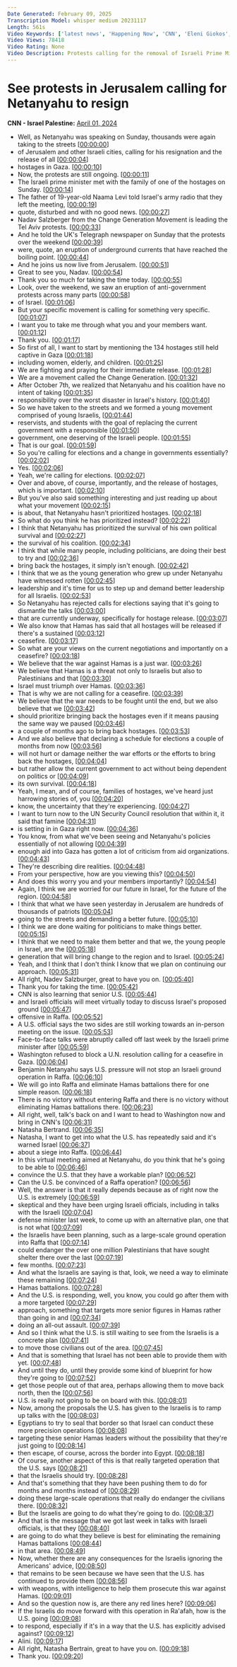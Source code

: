 ```yaml
---
Date Generated: February 09, 2025
Transcription Model: whisper medium 20231117
Length: 561s
Video Keywords: ['latest news', 'Happening Now', 'CNN', 'Eleni Giokos', 'Connect The World', 'Nadav Salzberger', 'Natasha Bertrand', 'Israel Hamas War', 'Israel', 'Gaza', 'Benjamin Netanyahu', 'Jerusalem', 'Israel Protest', 'Middle East', 'Rafah', 'IDF', 'Israel Defense Forces']
Video Views: 78418
Video Rating: None
Video Description: Protests calling for the removal of Israeli Prime Minister Benjamin Netanyahu have entered their second day after thousands took to the streets of Jerusalem over the weekend.  #CNN #News
---
```


# See protests in Jerusalem calling for Netanyahu to resign
**CNN - Israel Palestine:** [April 01, 2024](https://www.youtube.com/watch?v=YRKIfnQnWto)
*  Well, as Netanyahu was speaking on Sunday, thousands were again taking to the streets [[00:00:00](https://www.youtube.com/watch?v=YRKIfnQnWto&t=0.0s)]
*  of Jerusalem and other Israeli cities, calling for his resignation and the release of all [[00:00:04](https://www.youtube.com/watch?v=YRKIfnQnWto&t=4.8s)]
*  hostages in Gaza. [[00:00:10](https://www.youtube.com/watch?v=YRKIfnQnWto&t=10.120000000000001s)]
*  Now, the protests are still ongoing. [[00:00:11](https://www.youtube.com/watch?v=YRKIfnQnWto&t=11.72s)]
*  The Israeli prime minister met with the family of one of the hostages on Sunday. [[00:00:14](https://www.youtube.com/watch?v=YRKIfnQnWto&t=14.72s)]
*  The father of 19-year-old Naama Levi told Israel's army radio that they left the meeting, [[00:00:19](https://www.youtube.com/watch?v=YRKIfnQnWto&t=19.580000000000002s)]
*  quote, disturbed and with no good news. [[00:00:27](https://www.youtube.com/watch?v=YRKIfnQnWto&t=27.64s)]
*  Nadav Salzberger from the Change Generation Movement is leading the Tel Aviv protests. [[00:00:33](https://www.youtube.com/watch?v=YRKIfnQnWto&t=33.08s)]
*  And he told the UK's Telegraph newspaper on Sunday that the protests over the weekend [[00:00:39](https://www.youtube.com/watch?v=YRKIfnQnWto&t=39.24s)]
*  were, quote, an eruption of underground currents that have reached the boiling point. [[00:00:44](https://www.youtube.com/watch?v=YRKIfnQnWto&t=44.3s)]
*  And he joins us now live from Jerusalem. [[00:00:51](https://www.youtube.com/watch?v=YRKIfnQnWto&t=51.08s)]
*  Great to see you, Nadav. [[00:00:54](https://www.youtube.com/watch?v=YRKIfnQnWto&t=54.519999999999996s)]
*  Thank you so much for taking the time today. [[00:00:55](https://www.youtube.com/watch?v=YRKIfnQnWto&t=55.6s)]
*  Look, over the weekend, we saw an eruption of anti-government protests across many parts [[00:00:58](https://www.youtube.com/watch?v=YRKIfnQnWto&t=58.24s)]
*  of Israel. [[00:01:06](https://www.youtube.com/watch?v=YRKIfnQnWto&t=66.64s)]
*  But your specific movement is calling for something very specific. [[00:01:07](https://www.youtube.com/watch?v=YRKIfnQnWto&t=67.64s)]
*  I want you to take me through what you and your members want. [[00:01:12](https://www.youtube.com/watch?v=YRKIfnQnWto&t=72.76s)]
*  Thank you. [[00:01:17](https://www.youtube.com/watch?v=YRKIfnQnWto&t=77.96000000000001s)]
*  So first of all, I want to start by mentioning the 134 hostages still held captive in Gaza [[00:01:18](https://www.youtube.com/watch?v=YRKIfnQnWto&t=78.96000000000001s)]
*  including women, elderly, and children. [[00:01:25](https://www.youtube.com/watch?v=YRKIfnQnWto&t=85.44000000000001s)]
*  We are fighting and praying for their immediate release. [[00:01:28](https://www.youtube.com/watch?v=YRKIfnQnWto&t=88.60000000000001s)]
*  We are a movement called the Change Generation. [[00:01:32](https://www.youtube.com/watch?v=YRKIfnQnWto&t=92.64s)]
*  After October 7th, we realized that Netanyahu and his coalition have no intent of taking [[00:01:35](https://www.youtube.com/watch?v=YRKIfnQnWto&t=95.92s)]
*  responsibility over the worst disaster in Israel's history. [[00:01:40](https://www.youtube.com/watch?v=YRKIfnQnWto&t=100.72s)]
*  So we have taken to the streets and we formed a young movement comprised of young Israelis, [[00:01:44](https://www.youtube.com/watch?v=YRKIfnQnWto&t=104.64000000000001s)]
*  reservists, and students with the goal of replacing the current government with a responsible [[00:01:50](https://www.youtube.com/watch?v=YRKIfnQnWto&t=110.84s)]
*  government, one deserving of the Israeli people. [[00:01:55](https://www.youtube.com/watch?v=YRKIfnQnWto&t=115.76s)]
*  That is our goal. [[00:01:59](https://www.youtube.com/watch?v=YRKIfnQnWto&t=119.2s)]
*  So you're calling for elections and a change in governments essentially? [[00:02:02](https://www.youtube.com/watch?v=YRKIfnQnWto&t=122.08s)]
*  Yes. [[00:02:06](https://www.youtube.com/watch?v=YRKIfnQnWto&t=126.4s)]
*  Yeah, we're calling for elections. [[00:02:07](https://www.youtube.com/watch?v=YRKIfnQnWto&t=127.4s)]
*  Over and above, of course, importantly, and the release of hostages, which is important. [[00:02:10](https://www.youtube.com/watch?v=YRKIfnQnWto&t=130.4s)]
*  But you've also said something interesting and just reading up about what your movement [[00:02:15](https://www.youtube.com/watch?v=YRKIfnQnWto&t=135.08s)]
*  is about, that Netanyahu hasn't prioritized hostages. [[00:02:18](https://www.youtube.com/watch?v=YRKIfnQnWto&t=138.12s)]
*  So what do you think he has prioritized instead? [[00:02:22](https://www.youtube.com/watch?v=YRKIfnQnWto&t=142.23999999999998s)]
*  I think that Netanyahu has prioritized the survival of his own political survival and [[00:02:27](https://www.youtube.com/watch?v=YRKIfnQnWto&t=147.68s)]
*  the survival of his coalition. [[00:02:34](https://www.youtube.com/watch?v=YRKIfnQnWto&t=154.2s)]
*  I think that while many people, including politicians, are doing their best to try and [[00:02:36](https://www.youtube.com/watch?v=YRKIfnQnWto&t=156.72s)]
*  bring back the hostages, it simply isn't enough. [[00:02:42](https://www.youtube.com/watch?v=YRKIfnQnWto&t=162.2s)]
*  I think that we as the young generation who grew up under Netanyahu have witnessed rotten [[00:02:45](https://www.youtube.com/watch?v=YRKIfnQnWto&t=165.76000000000002s)]
*  leadership and it's time for us to step up and demand better leadership for all Israelis. [[00:02:53](https://www.youtube.com/watch?v=YRKIfnQnWto&t=173.04000000000002s)]
*  So Netanyahu has rejected calls for elections saying that it's going to dismantle the talks [[00:03:00](https://www.youtube.com/watch?v=YRKIfnQnWto&t=180.96s)]
*  that are currently underway, specifically for hostage release. [[00:03:07](https://www.youtube.com/watch?v=YRKIfnQnWto&t=187.96s)]
*  We also know that Hamas has said that all hostages will be released if there's a sustained [[00:03:12](https://www.youtube.com/watch?v=YRKIfnQnWto&t=192.04s)]
*  ceasefire. [[00:03:17](https://www.youtube.com/watch?v=YRKIfnQnWto&t=197.07999999999998s)]
*  So what are your views on the current negotiations and importantly on a ceasefire? [[00:03:18](https://www.youtube.com/watch?v=YRKIfnQnWto&t=198.68s)]
*  We believe that the war against Hamas is a just war. [[00:03:26](https://www.youtube.com/watch?v=YRKIfnQnWto&t=206.72s)]
*  We believe that Hamas is a threat not only to Israelis but also to Palestinians and that [[00:03:30](https://www.youtube.com/watch?v=YRKIfnQnWto&t=210.84s)]
*  Israel must triumph over Hamas. [[00:03:36](https://www.youtube.com/watch?v=YRKIfnQnWto&t=216.0s)]
*  That is why we are not calling for a ceasefire. [[00:03:39](https://www.youtube.com/watch?v=YRKIfnQnWto&t=219.02s)]
*  We believe that the war needs to be fought until the end, but we also believe that we [[00:03:42](https://www.youtube.com/watch?v=YRKIfnQnWto&t=222.14000000000001s)]
*  should prioritize bringing back the hostages even if it means pausing the same way we paused [[00:03:46](https://www.youtube.com/watch?v=YRKIfnQnWto&t=226.5s)]
*  a couple of months ago to bring back hostages. [[00:03:53](https://www.youtube.com/watch?v=YRKIfnQnWto&t=233.18s)]
*  And we also believe that declaring a schedule for elections a couple of months from now [[00:03:56](https://www.youtube.com/watch?v=YRKIfnQnWto&t=236.82000000000002s)]
*  will not hurt or damage neither the war efforts or the efforts to bring back the hostages, [[00:04:04](https://www.youtube.com/watch?v=YRKIfnQnWto&t=244.04s)]
*  but rather allow the current government to act without being dependent on politics or [[00:04:09](https://www.youtube.com/watch?v=YRKIfnQnWto&t=249.6s)]
*  its own survival. [[00:04:18](https://www.youtube.com/watch?v=YRKIfnQnWto&t=258.04s)]
*  Yeah, I mean, and of course, families of hostages, we've heard just harrowing stories of, you [[00:04:20](https://www.youtube.com/watch?v=YRKIfnQnWto&t=260.04s)]
*  know, the uncertainty that they're experiencing. [[00:04:27](https://www.youtube.com/watch?v=YRKIfnQnWto&t=267.56s)]
*  I want to turn now to the UN Security Council resolution that within it, it said that famine [[00:04:31](https://www.youtube.com/watch?v=YRKIfnQnWto&t=271.0s)]
*  is setting in in Gaza right now. [[00:04:36](https://www.youtube.com/watch?v=YRKIfnQnWto&t=276.11999999999995s)]
*  You know, from what we've been seeing and Netanyahu's policies essentially of not allowing [[00:04:39](https://www.youtube.com/watch?v=YRKIfnQnWto&t=279.03999999999996s)]
*  enough aid into Gaza has gotten a lot of criticism from aid organizations. [[00:04:43](https://www.youtube.com/watch?v=YRKIfnQnWto&t=283.76s)]
*  They're describing dire realities. [[00:04:48](https://www.youtube.com/watch?v=YRKIfnQnWto&t=288.08s)]
*  From your perspective, how are you viewing this? [[00:04:50](https://www.youtube.com/watch?v=YRKIfnQnWto&t=290.4s)]
*  And does this worry you and your members importantly? [[00:04:54](https://www.youtube.com/watch?v=YRKIfnQnWto&t=294.47999999999996s)]
*  Again, I think we are worried for our future in Israel, for the future of the region. [[00:04:58](https://www.youtube.com/watch?v=YRKIfnQnWto&t=298.28s)]
*  I think that what we have seen yesterday in Jerusalem are hundreds of thousands of patriots [[00:05:04](https://www.youtube.com/watch?v=YRKIfnQnWto&t=304.76s)]
*  going to the streets and demanding a better future. [[00:05:10](https://www.youtube.com/watch?v=YRKIfnQnWto&t=310.96s)]
*  I think we are done waiting for politicians to make things better. [[00:05:15](https://www.youtube.com/watch?v=YRKIfnQnWto&t=315.11999999999995s)]
*  I think that we need to make them better and that we, the young people in Israel, are the [[00:05:18](https://www.youtube.com/watch?v=YRKIfnQnWto&t=318.96s)]
*  generation that will bring change to the region and to Israel. [[00:05:24](https://www.youtube.com/watch?v=YRKIfnQnWto&t=324.72s)]
*  Yeah, and I think that I don't think I know that we plan on continuing our approach. [[00:05:31](https://www.youtube.com/watch?v=YRKIfnQnWto&t=331.92s)]
*  All right, Nadev Salzburger, great to have you on. [[00:05:40](https://www.youtube.com/watch?v=YRKIfnQnWto&t=340.48s)]
*  Thank you for taking the time. [[00:05:42](https://www.youtube.com/watch?v=YRKIfnQnWto&t=342.72s)]
*  CNN is also learning that senior U.S. [[00:05:44](https://www.youtube.com/watch?v=YRKIfnQnWto&t=344.24s)]
*  and Israeli officials will meet virtually today to discuss Israel's proposed ground [[00:05:47](https://www.youtube.com/watch?v=YRKIfnQnWto&t=347.40000000000003s)]
*  offensive in Raffa. [[00:05:52](https://www.youtube.com/watch?v=YRKIfnQnWto&t=352.36s)]
*  A U.S. official says the two sides are still working towards an in-person meeting on the issue. [[00:05:53](https://www.youtube.com/watch?v=YRKIfnQnWto&t=353.8s)]
*  Face-to-face talks were abruptly called off last week by the Israeli prime minister after [[00:05:59](https://www.youtube.com/watch?v=YRKIfnQnWto&t=359.8s)]
*  Washington refused to block a U.N. resolution calling for a ceasefire in Gaza. [[00:06:04](https://www.youtube.com/watch?v=YRKIfnQnWto&t=364.96s)]
*  Benjamin Netanyahu says U.S. pressure will not stop an Israeli ground operation in Raffa. [[00:06:10](https://www.youtube.com/watch?v=YRKIfnQnWto&t=370.64s)]
*  We will go into Raffa and eliminate Hamas battalions there for one simple reason. [[00:06:18](https://www.youtube.com/watch?v=YRKIfnQnWto&t=378.76s)]
*  There is no victory without entering Raffa and there is no victory without eliminating Hamas battalions there. [[00:06:23](https://www.youtube.com/watch?v=YRKIfnQnWto&t=383.36s)]
*  All right, well, talk's back on and I want to head to Washington now and bring in CNN's [[00:06:31](https://www.youtube.com/watch?v=YRKIfnQnWto&t=391.36s)]
*  Natasha Bertrand. [[00:06:35](https://www.youtube.com/watch?v=YRKIfnQnWto&t=395.92s)]
*  Natasha, I want to get into what the U.S. has repeatedly said and it's warned Israel [[00:06:37](https://www.youtube.com/watch?v=YRKIfnQnWto&t=397.92s)]
*  about a siege into Raffa. [[00:06:44](https://www.youtube.com/watch?v=YRKIfnQnWto&t=404.36s)]
*  In this virtual meeting aimed at Netanyahu, do you think that he's going to be able to [[00:06:46](https://www.youtube.com/watch?v=YRKIfnQnWto&t=406.44s)]
*  convince the U.S. that they have a workable plan? [[00:06:52](https://www.youtube.com/watch?v=YRKIfnQnWto&t=412.26s)]
*  Can the U.S. be convinced of a Raffa operation? [[00:06:56](https://www.youtube.com/watch?v=YRKIfnQnWto&t=416.21999999999997s)]
*  Well, the answer is that it really depends because as of right now the U.S. is extremely [[00:06:59](https://www.youtube.com/watch?v=YRKIfnQnWto&t=419.65999999999997s)]
*  skeptical and they have been urging Israeli officials, including in talks with the Israeli [[00:07:04](https://www.youtube.com/watch?v=YRKIfnQnWto&t=424.94s)]
*  defense minister last week, to come up with an alternative plan, one that is not what [[00:07:09](https://www.youtube.com/watch?v=YRKIfnQnWto&t=429.14s)]
*  the Israelis have been planning, such as a large-scale ground operation into Raffa that [[00:07:14](https://www.youtube.com/watch?v=YRKIfnQnWto&t=434.74s)]
*  could endanger the over one million Palestinians that have sought shelter there over the last [[00:07:19](https://www.youtube.com/watch?v=YRKIfnQnWto&t=439.14s)]
*  few months. [[00:07:23](https://www.youtube.com/watch?v=YRKIfnQnWto&t=443.46s)]
*  And what the Israelis are saying is that, look, we need a way to eliminate these remaining [[00:07:24](https://www.youtube.com/watch?v=YRKIfnQnWto&t=444.46s)]
*  Hamas battalions. [[00:07:28](https://www.youtube.com/watch?v=YRKIfnQnWto&t=448.94s)]
*  And the U.S. is responding, well, you know, you could go after them with a more targeted [[00:07:29](https://www.youtube.com/watch?v=YRKIfnQnWto&t=449.94s)]
*  approach, something that targets more senior figures in Hamas rather than going in and [[00:07:34](https://www.youtube.com/watch?v=YRKIfnQnWto&t=454.09999999999997s)]
*  doing an all-out assault. [[00:07:39](https://www.youtube.com/watch?v=YRKIfnQnWto&t=459.3s)]
*  And so I think what the U.S. is still waiting to see from the Israelis is a concrete plan [[00:07:41](https://www.youtube.com/watch?v=YRKIfnQnWto&t=461.03999999999996s)]
*  to move those civilians out of the area. [[00:07:45](https://www.youtube.com/watch?v=YRKIfnQnWto&t=465.97999999999996s)]
*  And that is something that Israel has not been able to provide them with yet. [[00:07:48](https://www.youtube.com/watch?v=YRKIfnQnWto&t=468.86s)]
*  And until they do, until they provide some kind of blueprint for how they're going to [[00:07:52](https://www.youtube.com/watch?v=YRKIfnQnWto&t=472.34000000000003s)]
*  get those people out of that area, perhaps allowing them to move back north, then the [[00:07:56](https://www.youtube.com/watch?v=YRKIfnQnWto&t=476.86s)]
*  U.S. is really not going to be on board with this. [[00:08:01](https://www.youtube.com/watch?v=YRKIfnQnWto&t=481.1s)]
*  Now, among the proposals the U.S. has given to the Israelis is to ramp up talks with the [[00:08:03](https://www.youtube.com/watch?v=YRKIfnQnWto&t=483.38s)]
*  Egyptians to try to seal that border so that Israel can conduct these more precision operations [[00:08:08](https://www.youtube.com/watch?v=YRKIfnQnWto&t=488.7s)]
*  targeting these senior Hamas leaders without the possibility that they're just going to [[00:08:14](https://www.youtube.com/watch?v=YRKIfnQnWto&t=494.38s)]
*  then escape, of course, across the border into Egypt. [[00:08:18](https://www.youtube.com/watch?v=YRKIfnQnWto&t=498.74s)]
*  Of course, another aspect of this is that really targeted operation that the U.S. says [[00:08:21](https://www.youtube.com/watch?v=YRKIfnQnWto&t=501.94s)]
*  that the Israelis should try. [[00:08:28](https://www.youtube.com/watch?v=YRKIfnQnWto&t=508.14s)]
*  And that's something that they have been pushing them to do for months and months instead of [[00:08:29](https://www.youtube.com/watch?v=YRKIfnQnWto&t=509.53999999999996s)]
*  doing these large-scale operations that really do endanger the civilians there. [[00:08:32](https://www.youtube.com/watch?v=YRKIfnQnWto&t=512.9399999999999s)]
*  But the Israelis are going to do what they're going to do. [[00:08:37](https://www.youtube.com/watch?v=YRKIfnQnWto&t=517.06s)]
*  And that is the message that we got last week in talks with Israeli officials, is that they [[00:08:40](https://www.youtube.com/watch?v=YRKIfnQnWto&t=520.1s)]
*  are going to do what they believe is best for eliminating the remaining Hamas battalions [[00:08:44](https://www.youtube.com/watch?v=YRKIfnQnWto&t=524.14s)]
*  in that area. [[00:08:49](https://www.youtube.com/watch?v=YRKIfnQnWto&t=529.9s)]
*  Now, whether there are any consequences for the Israelis ignoring the Americans' advice, [[00:08:50](https://www.youtube.com/watch?v=YRKIfnQnWto&t=530.9s)]
*  that remains to be seen because we have seen that the U.S. has continued to provide them [[00:08:56](https://www.youtube.com/watch?v=YRKIfnQnWto&t=536.62s)]
*  with weapons, with intelligence to help them prosecute this war against Hamas. [[00:09:01](https://www.youtube.com/watch?v=YRKIfnQnWto&t=541.22s)]
*  And so the question now is, are there any red lines here? [[00:09:06](https://www.youtube.com/watch?v=YRKIfnQnWto&t=546.1800000000001s)]
*  If the Israelis do move forward with this operation in Ra'afah, how is the U.S. going [[00:09:08](https://www.youtube.com/watch?v=YRKIfnQnWto&t=548.7s)]
*  to respond, especially if it's in a way that the U.S. has explicitly advised against? [[00:09:12](https://www.youtube.com/watch?v=YRKIfnQnWto&t=552.02s)]
*  Alini. [[00:09:17](https://www.youtube.com/watch?v=YRKIfnQnWto&t=557.02s)]
*  All right, Natasha Bertrain, great to have you on. [[00:09:18](https://www.youtube.com/watch?v=YRKIfnQnWto&t=558.02s)]
*  Thank you. [[00:09:20](https://www.youtube.com/watch?v=YRKIfnQnWto&t=560.94s)]
